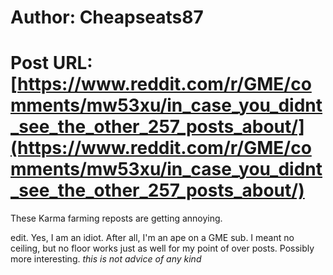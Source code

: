 # Author: Cheapseats87
# Post URL: [https://www.reddit.com/r/GME/comments/mw53xu/in_case_you_didnt_see_the_other_257_posts_about/](https://www.reddit.com/r/GME/comments/mw53xu/in_case_you_didnt_see_the_other_257_posts_about/)


These Karma farming reposts are getting annoying.

edit. Yes, I am an idiot. After all, I'm an ape on a GME sub.  I meant no ceiling, but no floor works just as well for my point of over posts. Possibly more interesting.   *this is not advice of any kind*
